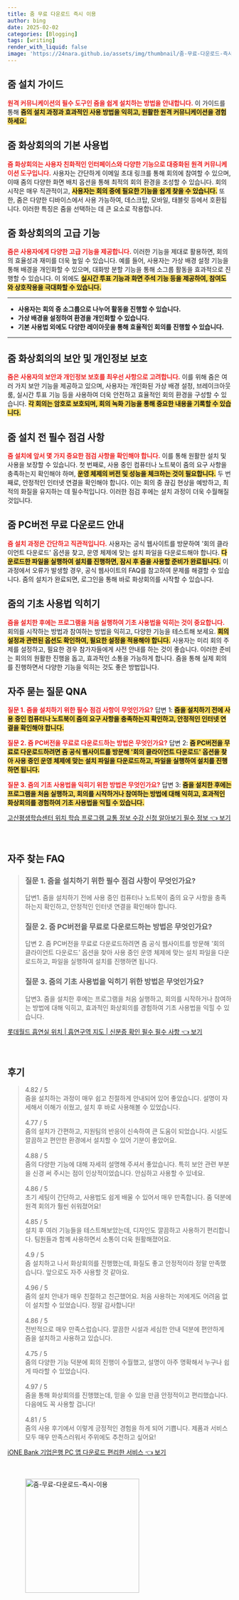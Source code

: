 ```yaml
---
title: 줌 무료 다운로드 즉시 이용
author: bing
date: 2025-02-02
categories: [Blogging]
tags: [writing]
render_with_liquid: false
image: 'https://24nara.github.io/assets/img/thumbnail/줌-무료-다운로드-즉시-이용.webp'
---
```



<h2 id='줌설치가이드'>줌 설치 가이드</h2>

<p><b><span style="color: #ee2323;">원격 커뮤니케이션의 필수 도구인 줌을 쉽게 설치하는 방법을 안내합니다.</span></b> 이 가이드를 통해 <b><span style="background-color: #ffe066;">줌의 설치 과정과 효과적인 사용 방법을 익히고, 원활한 원격 커뮤니케이션을 경험하세요.</span></b></p>

<h2 id='기본사용법'>줌 화상회의의 기본 사용법</h2>

<p><b><span style="color: #ee2323;">줌 화상회의는 사용자 친화적인 인터페이스와 다양한 기능으로 대중화된 원격 커뮤니케이션 도구입니다.</span></b> 사용자는 간단하게 이메일 초대 링크를 통해 회의에 참여할 수 있으며, 이때 줌의 다양한 화면 배치 옵션을 통해 최적의 회의 환경을 조성할 수 있습니다. 회의 시작은 매우 직관적이고, <b><span style="background-color: #ffe066;">사용자는 회의 중에 필요한 기능을 쉽게 찾을 수 있습니다.</span></b> 또한, 줌은 다양한 디바이스에서 사용 가능하여, 데스크탑, 모바일, 태블릿 등에서 호환됩니다. 이러한 특징은 줌을 선택하는 데 큰 요소로 작용합니다.</p>

<h2 id='고급기능'>줌 화상회의의 고급 기능</h2>

<p><b><span style="color: #ee2323;">줌은 사용자에게 다양한 고급 기능을 제공합니다.</span></b> 이러한 기능을 제대로 활용하면, 회의의 효율성과 재미를 더욱 높일 수 있습니다. 예를 들어, 사용자는 가상 배경 설정 기능을 통해 배경을 개인화할 수 있으며, 대화방 분할 기능을 통해 소그룹 활동을 효과적으로 진행할 수 있습니다. 이 외에도 <b><span style="background-color: #ffe066;">실시간 투표 기능과 화면 주석 기능 등을 제공하여, 참여도와 상호작용을 극대화할 수 있습니다.</span></b></p>

<hr />

<ul>
    <li><b>사용자는 회의 중 소그룹으로 나누어 활동을 진행할 수 있습니다.</b></li>
    <li><b>가상 배경을 설정하여 환경을 개인화할 수 있습니다.</b></li>
    <li><b>기본 사용법 외에도 다양한 레이아웃을 통해 효율적인 회의를 진행할 수 있습니다.</b></li>
</ul>

<hr />

<h2 id='보안및개인정보'>줌 화상회의의 보안 및 개인정보 보호</h2>

<p><b><span style="color: #ee2323;">줌은 사용자의 보안과 개인정보 보호를 최우선 사항으로 고려합니다.</span></b> 이를 위해 줌은 여러 가지 보안 기능을 제공하고 있으며, 사용자는 개인화된 가상 배경 설정, 브레이크아웃 룸, 실시간 투표 기능 등을 사용하여 더욱 안전하고 효율적인 회의 환경을 구성할 수 있습니다. <b><span style="background-color: #ffe066;">각 회의는 암호로 보호되며, 회의 녹화 기능을 통해 중요한 내용을 기록할 수 있습니다.</span></b></p>

<h2 id='설치전점검사항'>줌 설치 전 필수 점검 사항</h2>

<p><b><span style="color: #ee2323;">줌 설치에 앞서 몇 가지 중요한 점검 사항을 확인해야 합니다.</span></b> 이를 통해 원활한 설치 및 사용을 보장할 수 있습니다. 첫 번째로, 사용 중인 컴퓨터나 노트북이 줌의 요구 사항을 충족하는지 확인해야 하며, <b><span style="background-color: #ffe066;">운영 체제의 버전 및 성능을 체크하는 것이 필요합니다.</span></b> 두 번째로, 안정적인 인터넷 연결을 확인해야 합니다. 이는 회의 중 끊김 현상을 예방하고, 최적의 화질을 유지하는 데 필수적입니다. 이러한 점검 후에는 설치 과정이 더욱 수월해질 것입니다.</p>

<h2 id='PC버전다운로드'>줌 PC버전 무료 다운로드 안내</h2>

<p><b><span style="color: #ee2323;">줌 설치 과정은 간단하고 직관적입니다.</span></b> 사용자는 공식 웹사이트를 방문하여 '회의 클라이언트 다운로드' 옵션을 찾고, 운영 체제에 맞는 설치 파일을 다운로드해야 합니다. <b><span style="background-color: #ffe066;">다운로드한 파일을 실행하여 설치를 진행하면, 잠시 후 줌을 사용할 준비가 완료됩니다.</span></b> 이 과정에서 오류가 발생할 경우, 공식 웹사이트의 FAQ를 참고하여 문제를 해결할 수 있습니다. 줌의 설치가 완료되면, 로그인을 통해 바로 화상회의를 시작할 수 있습니다.</p>

<h2 id='기초사용법'>줌의 기초 사용법 익히기</h2>

<p><b><span style="color: #ee2323;">줌을 설치한 후에는 프로그램을 처음 실행하여 기초 사용법을 익히는 것이 중요합니다.</span></b> 회의를 시작하는 방법과 참여하는 방법을 익히고, 다양한 기능을 테스트해 보세요. <b><span style="background-color: #ffe066;">회의 설정과 관련된 옵션도 확인하여, 필요한 설정을 적용해야 합니다.</span></b> 사용자는 미리 회의 주제를 설정하고, 필요한 경우 참가자들에게 사전 안내를 하는 것이 좋습니다. 이러한 준비는 회의의 원활한 진행을 돕고, 효과적인 소통을 가능하게 합니다. 줌을 통해 실제 회의를 진행하면서 다양한 기능을 익히는 것도 좋은 방법입니다.</p>

<h2 id='자주묻는질문'>자주 묻는 질문 QNA</h2>

<p><b><span style="color: #ee2323;">질문 1. 줌을 설치하기 위한 필수 점검 사항이 무엇인가요?</span></b> 답변 1: <b><span style="background-color: #ffe066;">줌을 설치하기 전에 사용 중인 컴퓨터나 노트북이 줌의 요구 사항을 충족하는지 확인하고, 안정적인 인터넷 연결을 확인해야 합니다.</span></b></p>

<p><b><span style="color: #ee2323;">질문 2. 줌 PC버전을 무료로 다운로드하는 방법은 무엇인가요?</span></b> 답변 2: <b><span style="background-color: #ffe066;">줌 PC버전을 무료로 다운로드하려면 줌 공식 웹사이트를 방문해 '회의 클라이언트 다운로드' 옵션을 찾아 사용 중인 운영 체제에 맞는 설치 파일을 다운로드하고, 파일을 실행하여 설치를 진행하면 됩니다.</span></b></p>

<p><b><span style="color: #ee2323;">질문 3. 줌의 기초 사용법을 익히기 위한 방법은 무엇인가요?</span></b> 답변 3: <b><span style="background-color: #ffe066;">줌을 설치한 후에는 프로그램을 처음 실행하고, 회의를 시작하거나 참여하는 방법에 대해 익히고, 효과적인 화상회의를 경험하여 기초 사용법을 익힐 수 있습니다.</span></b></p>


<p><a class="click-button" title="고산평생학습센터 위치 학습 프로그램 교통 정보 수강 신청 알아보기 필수 정보" href="https://24nara.github.io/posts/%EA%B3%A0%EC%82%B0%ED%8F%89%EC%83%9D%ED%95%99%EC%8A%B5%EC%84%BC%ED%84%B0-%EC%9C%84%EC%B9%98-%ED%95%99%EC%8A%B5-%ED%94%84%EB%A1%9C%EA%B7%B8%EB%9E%A8-%EA%B5%90%ED%86%B5-%EC%A0%95%EB%B3%B4-%EC%88%98%EA%B0%95-%EC%8B%A0%EC%B2%AD-%EC%95%8C%EC%95%84%EB%B3%B4%EA%B8%B0-%ED%95%84%EC%88%98-%EC%A0%95%EB%B3%B4/" rel="dofollow">고산평생학습센터 위치 학습 프로그램 교통 정보 수강 신청 알아보기 필수 정보 👈 보기</a></p><br>
<h2 id='자주_찾는_FAQ'>자주 찾는 FAQ</h2>
<div itemscope="" itemtype="https://schema.org/FAQPage"> 
<blockquote> 
<div itemscope="" itemprop="mainEntity" itemtype="https://schema.org/Question"> 
<h3 itemprop="name">질문 1. 줌을 설치하기 위한 필수 점검 사항이 무엇인가요?</h3> 
<div itemscope="" itemprop="acceptedAnswer" itemtype="https://schema.org/Answer"> 
<span itemprop="text"> <p>답변1. 줌을 설치하기 전에 사용 중인 컴퓨터나 노트북이 줌의 요구 사항을 충족하는지 확인하고, 안정적인 인터넷 연결을 확인해야 합니다.</p> </span> 
</div> 
</div> 

<div itemscope="" itemprop="mainEntity" itemtype="https://schema.org/Question"> 
<h3 itemprop="name">질문 2. 줌 PC버전을 무료로 다운로드하는 방법은 무엇인가요?</h3> 
<div itemscope="" itemprop="acceptedAnswer" itemtype="https://schema.org/Answer"> 
<span itemprop="text"> <p>답변 2. 줌 PC버전을 무료로 다운로드하려면 줌 공식 웹사이트를 방문해 '회의 클라이언트 다운로드' 옵션을 찾아 사용 중인 운영 체제에 맞는 설치 파일을 다운로드하고, 파일을 실행하여 설치를 진행하면 됩니다.</p> </span> 
</div> 
</div> 

<div itemscope="" itemprop="mainEntity" itemtype="https://schema.org/Question"> 
<h3 itemprop="name">질문 3. 줌의 기초 사용법을 익히기 위한 방법은 무엇인가요?</h3> 
<div itemscope="" itemprop="acceptedAnswer" itemtype="https://schema.org/Answer"> 
<span itemprop="text"> <p>답변3. 줌을 설치한 후에는 프로그램을 처음 실행하고, 회의를 시작하거나 참여하는 방법에 대해 익히고, 효과적인 화상회의를 경험하여 기초 사용법을 익힐 수 있습니다.</p> </span> 
</div> 
</div> 
</blockquote> 
</div>
<p><a class="click-button" title="롯데월드 흡연실 위치 | 흡연구역 지도 | 신분증 확인 필수 필수 사항" href="https://24nara.github.io/posts/%EB%A1%AF%EB%8D%B0%EC%9B%94%EB%93%9C-%ED%9D%A1%EC%97%B0%EC%8B%A4-%EC%9C%84%EC%B9%98-%ED%9D%A1%EC%97%B0%EA%B5%AC%EC%97%AD-%EC%A7%80%EB%8F%84-%EC%8B%A0%EB%B6%84%EC%A6%9D-%ED%99%95%EC%9D%B8-%ED%95%84%EC%88%98-%ED%95%84%EC%88%98-%EC%82%AC%ED%95%AD/" rel="dofollow">롯데월드 흡연실 위치 | 흡연구역 지도 | 신분증 확인 필수 필수 사항 👈 보기</a></p><br>
<h2 id='후기'>후기</h2>
<div itemscope itemtype="https://schema.org/Product">
  <blockquote>
  <div itemprop="review" itemscope itemtype="https://schema.org/Review">
      <div itemprop="reviewRating" itemscope itemtype="https://schema.org/Rating"> <span itemprop="ratingValue">4.82</span> / <span itemprop="bestRating">5</span> </div>
      <span itemprop="reviewBody">줌을 설치하는 과정이 매우 쉽고 친절하게 안내되어 있어 좋았습니다. 설명이 자세해서 이해가 쉬웠고, 설치 후 바로 사용해볼 수 있었습니다.</span>
  </div>
  <br>
  <div itemprop="review" itemscope itemtype="https://schema.org/Review">
      <div itemprop="reviewRating" itemscope itemtype="https://schema.org/Rating"> <span itemprop="ratingValue">4.77</span> / <span itemprop="bestRating">5</span> </div>
      <span itemprop="reviewBody">줌의 설치가 간편하고, 지원팀의 반응이 신속하여 큰 도움이 되었습니다. 시설도 깔끔하고 편안한 환경에서 설치할 수 있어 기분이 좋았어요.</span>
  </div>
  <br>
  <div itemprop="review" itemscope itemtype="https://schema.org/Review">
      <div itemprop="reviewRating" itemscope itemtype="https://schema.org/Rating"> <span itemprop="ratingValue">4.88</span> / <span itemprop="bestRating">5</span> </div>
      <span itemprop="reviewBody">줌의 다양한 기능에 대해 자세히 설명해 주셔서 좋았습니다. 특히 보안 관련 부분을 신경 써 주시는 점이 인상적이었습니다. 안심하고 사용할 수 있네요.</span>
  </div>
  <br>
  <div itemprop="review" itemscope itemtype="https://schema.org/Review">
      <div itemprop="reviewRating" itemscope itemtype="https://schema.org/Rating"> <span itemprop="ratingValue">4.86</span> / <span itemprop="bestRating">5</span> </div>
      <span itemprop="reviewBody">초기 세팅이 간단하고, 사용법도 쉽게 배울 수 있어서 매우 만족합니다. 줌 덕분에 원격 회의가 훨씬 쉬워졌어요!</span>
  </div>
  <br>
  <div itemprop="review" itemscope itemtype="https://schema.org/Review">
      <div itemprop="reviewRating" itemscope itemtype="https://schema.org/Rating"> <span itemprop="ratingValue">4.85</span> / <span itemprop="bestRating">5</span> </div>
      <span itemprop="reviewBody">설치 후 여러 기능들을 테스트해보았는데, 디자인도 깔끔하고 사용하기 편리합니다. 팀원들과 함께 사용하면서 소통이 더욱 원활해졌어요.</span>
  </div>
  <br>
  <div itemprop="review" itemscope itemtype="https://schema.org/Review">
      <div itemprop="reviewRating" itemscope itemtype="https://schema.org/Rating"> <span itemprop="ratingValue">4.9</span> / <span itemprop="bestRating">5</span> </div>
      <span itemprop="reviewBody">줌 설치하고 나서 화상회의를 진행했는데, 화질도 좋고 안정적이라 정말 만족했습니다. 앞으로도 자주 사용할 것 같아요.</span>
  </div>
  <br>
  <div itemprop="review" itemscope itemtype="https://schema.org/Review">
      <div itemprop="reviewRating" itemscope itemtype="https://schema.org/Rating"> <span itemprop="ratingValue">4.96</span> / <span itemprop="bestRating">5</span> </div>
      <span itemprop="reviewBody">줌의 설치 안내가 매우 친절하고 친근했어요. 처음 사용하는 저에게도 어려움 없이 설치할 수 있었습니다. 정말 감사합니다!</span>
  </div>
  <br>
  <div itemprop="review" itemscope itemtype="https://schema.org/Review">
      <div itemprop="reviewRating" itemscope itemtype="https://schema.org/Rating"> <span itemprop="ratingValue">4.86</span> / <span itemprop="bestRating">5</span> </div>
      <span itemprop="reviewBody">전반적으로 매우 만족스럽습니다. 깔끔한 시설과 세심한 안내 덕분에 편안하게 줌을 설치하고 사용하고 있습니다.</span>
  </div>
  <br>
  <div itemprop="review" itemscope itemtype="https://schema.org/Review">
      <div itemprop="reviewRating" itemscope itemtype="https://schema.org/Rating"> <span itemprop="ratingValue">4.75</span> / <span itemprop="bestRating">5</span> </div>
      <span itemprop="reviewBody">줌의 다양한 기능 덕분에 회의 진행이 수월했고, 설명이 아주 명확해서 누구나 쉽게 따라할 수 있었습니다.</span>
  </div>
  <br>
  <div itemprop="review" itemscope itemtype="https://schema.org/Review">
      <div itemprop="reviewRating" itemscope itemtype="https://schema.org/Rating"> <span itemprop="ratingValue">4.97</span> / <span itemprop="bestRating">5</span> </div>
      <span itemprop="reviewBody">줌을 통해 화상회의를 진행했는데, 믿을 수 있을 만큼 안정적이고 편리했습니다. 다음에도 꼭 사용할 겁니다!</span>
  </div>
  <br>
  <div itemprop="review" itemscope itemtype="https://schema.org/Review">
      <div itemprop="reviewRating" itemscope itemtype="https://schema.org/Rating"> <span itemprop="ratingValue">4.81</span> / <span itemprop="bestRating">5</span> </div>
      <span itemprop="reviewBody">줌의 사용 후기에서 이렇게 긍정적인 경험을 하게 되어 기쁩니다. 제품과 서비스 모두 매우 만족스러워서 주위에도 추천하고 싶어요!</span>
  </div>
  </blockquote>
</div>
<p><a class="click-button" title="iONE Bank 기업은행 PC 앱 다운로드 편리한 서비스" href="https://24nara.github.io/posts/iONE-Bank-%EA%B8%B0%EC%97%85%EC%9D%80%ED%96%89-PC-%EC%95%B1-%EB%8B%A4%EC%9A%B4%EB%A1%9C%EB%93%9C-%ED%8E%B8%EB%A6%AC%ED%95%9C-%EC%84%9C%EB%B9%84%EC%8A%A4/" rel="dofollow">iONE Bank 기업은행 PC 앱 다운로드 편리한 서비스 👈 보기</a></p><br>
<figure class="image"><img src="https://24nara.github.io/assets/img/thumbnail/줌-무료-다운로드-즉시-이용.webp" alt="줌-무료-다운로드-즉시-이용" width="256" height="256"></figure>